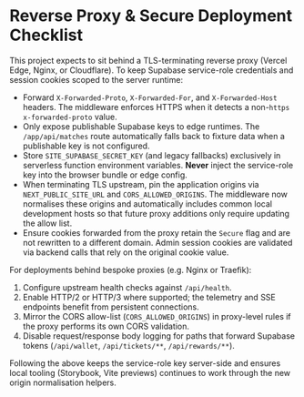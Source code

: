 # Reverse Proxy & Secure Deployment Checklist

This project expects to sit behind a TLS-terminating reverse proxy (Vercel Edge, Nginx, or Cloudflare). To keep Supabase service-role
credentials and session cookies scoped to the server runtime:

- Forward `X-Forwarded-Proto`, `X-Forwarded-For`, and `X-Forwarded-Host` headers. The middleware enforces HTTPS when it detects
  a non-`https` `x-forwarded-proto` value.
- Only expose publishable Supabase keys to edge runtimes. The `/app/api/matches` route automatically falls back to fixture data when
  a publishable key is not configured.
- Store `SITE_SUPABASE_SECRET_KEY` (and legacy fallbacks) exclusively in serverless function environment variables. **Never** inject the
  service-role key into the browser bundle or edge config.
- When terminating TLS upstream, pin the application origins via `NEXT_PUBLIC_SITE_URL` and `CORS_ALLOWED_ORIGINS`. The middleware now
  normalises these origins and automatically includes common local development hosts so that future proxy additions only require updating
  the allow list.
- Ensure cookies forwarded from the proxy retain the `Secure` flag and are not rewritten to a different domain. Admin session cookies are
  validated via backend calls that rely on the original cookie value.

For deployments behind bespoke proxies (e.g. Nginx or Traefik):

1. Configure upstream health checks against `/api/health`.
2. Enable HTTP/2 or HTTP/3 where supported; the telemetry and SSE endpoints benefit from persistent connections.
3. Mirror the CORS allow-list (`CORS_ALLOWED_ORIGINS`) in proxy-level rules if the proxy performs its own CORS validation.
4. Disable request/response body logging for paths that forward Supabase tokens (`/api/wallet`, `/api/tickets/**`, `/api/rewards/**`).

Following the above keeps the service-role key server-side and ensures local tooling (Storybook, Vite previews) continues to work through the
new origin normalisation helpers.
